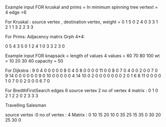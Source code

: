 
Example input FOR kruskal and prims =
In minimum spinning tree 
vertext = 4 
edge =6

For Kruskal :
source vertex , destination vertex, weight = 
0 1 5
0 2 4
0 3 3
1 2 1
1 3 2
2 3 3

For Prims:
Adjacency matrix Grph 4*4:

0 5 4 3
5 0 1 2
4 1 0 3
3 2 3 0

Example input FOR knapsack =
length of values 4
values = 60 70 80 100
wt = 10 20 30 40
capacity = 50 

For Dijkstra :
  9 
  0 4 0 0 0 0 0 8 0
  4 0 8 0 0 0 0 11 0
  0 8 0 7 0 4 0 0 2
  0 0 7 0 9 14 0 0 0
  0 0 0 9 0 10 0 0 0
  0 0 4 14 10 0 2 0 0
  0 0 0 0 0 2 0 1 6
  8 11 0 0 0 0 1 0 7
  0 0 2 0 0 0 6 7 0

For BredthFirstSearch
edges 6
source vertex 2
no of vertex 4
matrix : 
0 1
0 2
1 2
2 0
2 3
3 3

Travelling Salesman

source vertex :0 
no of vertex : 4 
Matrix :
0 10 15 20 
10 0 35 25
15 35 0 30
20 25 30 0

